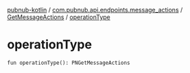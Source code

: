 [pubnub-kotlin](../../index.md) / [com.pubnub.api.endpoints.message_actions](../index.md) / [GetMessageActions](index.md) / [operationType](./operation-type.md)

# operationType

`fun operationType(): PNGetMessageActions`